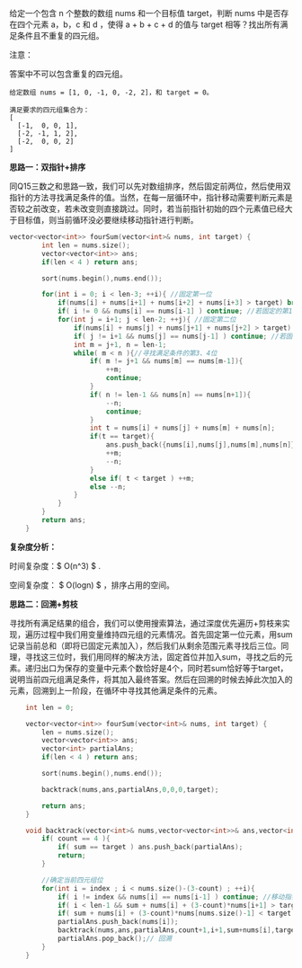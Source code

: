 给定一个包含 n 个整数的数组 nums 和一个目标值 target，判断 nums 中是否存在四个元素 a，b，c 和 d ，使得 a + b + c + d 的值与 target 相等？找出所有满足条件且不重复的四元组。

注意：

答案中不可以包含重复的四元组。

```
给定数组 nums = [1, 0, -1, 0, -2, 2]，和 target = 0。

满足要求的四元组集合为：
[
  [-1,  0, 0, 1],
  [-2, -1, 1, 2],
  [-2,  0, 0, 2]
]
```



<b>思路一：双指针+排序</b>

同Q15三数之和思路一致，我们可以先对数组排序，然后固定前两位，然后使用双指针的方法寻找满足条件的值。当然，在每一层循环中，指针移动需要判断元素是否较之前改变，若未改变则直接跳过。同时，若当前指针初始的四个元素值已经大于目标值，则当前循环没必要继续移动指针进行判断。

```c++
vector<vector<int>> fourSum(vector<int>& nums, int target) {
        int len = nums.size();
        vector<vector<int>> ans;
        if(len < 4 ) return ans;

        sort(nums.begin(),nums.end());

        for(int i = 0; i < len-3; ++i){ //固定第一位
            if(nums[i] + nums[i+1] + nums[i+2] + nums[i+3] > target) break; 
            if( i != 0 && nums[i] == nums[i-1] ) continue; //若固定的第1位与之前相同则跳过
            for(int j = i+1; j < len-2; ++j){ //固定第二位
                if(nums[i] + nums[j] + nums[j+1] + nums[j+2] > target) break;
                if( j != i+1 && nums[j] == nums[j-1] ) continue; //若固定的第二位与之前相同则跳过
                int m = j+1, n = len-1;
                while( m < n ){//寻找满足条件的第3、4位
                    if( m != j+1 && nums[m] == nums[m-1]){
                        ++m;
                        continue;
                    }
                    if( n != len-1 && nums[n] == nums[n+1]){
                        --n;
                        continue;
                    }
                    int t = nums[i] + nums[j] + nums[m] + nums[n];
                    if(t == target){
                        ans.push_back({nums[i],nums[j],nums[m],nums[n]});
                        ++m;
                        --n;
                    }
                    else if( t < target ) ++m; 
                    else --n;
                }
            }
        }
        return ans;
    }
```

<b>复杂度分析：</b>

时间复杂度：$ O(n^3) $ . 

空间复杂度： $ O(logn) $ ，排序占用的空间。    





<b>思路二：回溯+剪枝</b>

寻找所有满足结果的组合，我们可以使用搜索算法，通过深度优先遍历+剪枝来实现，遍历过程中我们用变量维持四元组的元素情况。首先固定第一位元素，用sum记录当前总和（即将已固定元素加入），然后我们从剩余范围元素寻找后三位。同理，寻找这三位时，我们用同样的解决方法，固定首位并加入sum，寻找之后的元素。递归出口为保存的变量中元素个数恰好是4个，同时若sum恰好等于target，说明当前四元组满足条件，将其加入最终答案。然后在回溯的时候去掉此次加入的元素，回溯到上一阶段，在循环中寻找其他满足条件的元素。



```c++
    int len = 0;

    vector<vector<int>> fourSum(vector<int>& nums, int target) {
        len = nums.size();
        vector<vector<int>> ans;
        vector<int> partialAns;
        if(len < 4 ) return ans;

        sort(nums.begin(),nums.end());

        backtrack(nums,ans,partialAns,0,0,0,target);

        return ans;
    }

    void backtrack(vector<int>& nums,vector<vector<int>>& ans,vector<int>& partialAns,  int count,int index, int sum,int target){
        if( count == 4 ){
            if( sum == target ) ans.push_back(partialAns);
            return;
        } 

        //确定当前四元组位
        for(int i = index ; i < nums.size()-(3-count) ; ++i){
            if( i != index && nums[i] == nums[i-1] ) continue; //移动指针元素未变，则跳过
            if( i < len-1 && sum + nums[i] + (3-count)*nums[i+1] > target ) return; //预测最小连续四元组值大于目标值，则停止向后移动指针寻找下一位元素。
        	if( sum + nums[i] + (3-count)*nums[nums.size()-1] < target ) continue; //预测最大四元组值小于目标值，则直接向后移动指针寻找下一位元素。
            partialAns.push_back(nums[i]);
            backtrack(nums,ans,partialAns,count+1,i+1,sum+nums[i],target); //确定四元组下一位
            partialAns.pop_back();// 回溯
        }
    }
```

